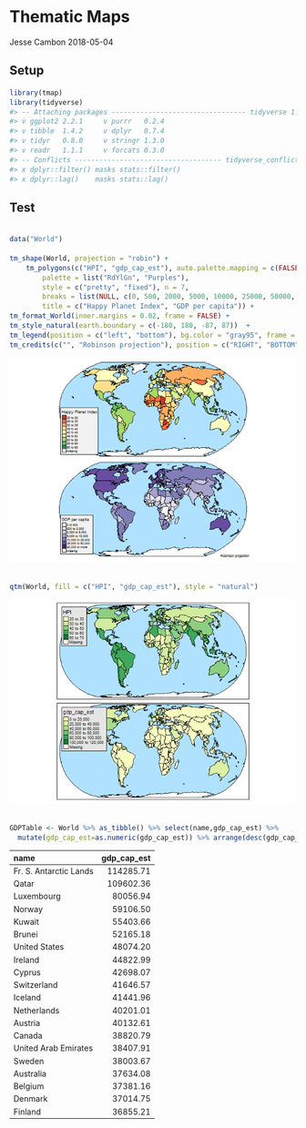Thematic Maps
================
Jesse Cambon
2018-05-04

Setup
-----

``` r
library(tmap)
library(tidyverse)
#> -- Attaching packages --------------------------------- tidyverse 1.2.1 --
#> v ggplot2 2.2.1     v purrr   0.2.4
#> v tibble  1.4.2     v dplyr   0.7.4
#> v tidyr   0.8.0     v stringr 1.3.0
#> v readr   1.1.1     v forcats 0.3.0
#> -- Conflicts ------------------------------------ tidyverse_conflicts() --
#> x dplyr::filter() masks stats::filter()
#> x dplyr::lag()    masks stats::lag()
```

Test
----

``` r

data("World")

tm_shape(World, projection = "robin") +
    tm_polygons(c("HPI", "gdp_cap_est"), auto.palette.mapping = c(FALSE, TRUE), 
        palette = list("RdYlGn", "Purples"),
        style = c("pretty", "fixed"), n = 7, 
        breaks = list(NULL, c(0, 500, 2000, 5000, 10000, 25000, 50000, Inf)),
        title = c("Happy Planet Index", "GDP per capita")) +
tm_format_World(inner.margins = 0.02, frame = FALSE) +
tm_style_natural(earth.boundary = c(-180, 180, -87, 87))  +
tm_legend(position = c("left", "bottom"), bg.color = "gray95", frame = TRUE) +
tm_credits(c("", "Robinson projection"), position = c("RIGHT", "BOTTOM"))
```

![](Thematic_Maps_files/figure-markdown_github/unnamed-chunk-2-1.png)

``` r

qtm(World, fill = c("HPI", "gdp_cap_est"), style = "natural")
```

![](Thematic_Maps_files/figure-markdown_github/unnamed-chunk-2-2.png)

``` r

GDPTable <- World %>% as_tibble() %>% select(name,gdp_cap_est) %>%
  mutate(gdp_cap_est=as.numeric(gdp_cap_est)) %>% arrange(desc(gdp_cap_est)) %>% slice(1:20)
```

| name                   |  gdp\_cap\_est|
|:-----------------------|--------------:|
| Fr. S. Antarctic Lands |      114285.71|
| Qatar                  |      109602.36|
| Luxembourg             |       80056.94|
| Norway                 |       59106.50|
| Kuwait                 |       55403.66|
| Brunei                 |       52165.18|
| United States          |       48074.20|
| Ireland                |       44822.99|
| Cyprus                 |       42698.07|
| Switzerland            |       41646.57|
| Iceland                |       41441.96|
| Netherlands            |       40201.01|
| Austria                |       40132.61|
| Canada                 |       38820.79|
| United Arab Emirates   |       38407.91|
| Sweden                 |       38003.67|
| Australia              |       37634.08|
| Belgium                |       37381.16|
| Denmark                |       37014.75|
| Finland                |       36855.21|
